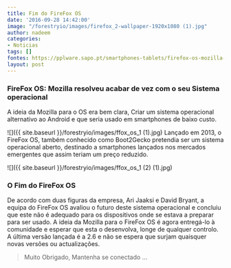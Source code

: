 ```yaml
---
title: Fim do FireFox OS
date: '2016-09-28 14:42:00'
image: "/forestryio/images/firefox_2-wallpaper-1920x1080 (1).jpg"
author: nadeem
categories:
- Noticias
tags: []
fontes: https://pplware.sapo.pt/smartphones-tablets/firefox-os-mozilla-matar-sistema-operativo/
layout: post
---
```

### FireFox OS: Mozilla resolveu acabar de vez com o seu Sistema operacional

A ideia da Mozilla para o OS era bem clara, Criar um sistema operacional alternativo ao Android e que seria usado em smartphones de baixo custo.

![]({{ site.baseurl }}/forestryio/images/ffox_os_1 (1).jpg)
Lançado em 2013, o FireFox OS, também conhecido como Boot2Gecko pretendia ser um sistema operacional aberto, destinado a smartphones lançados nos mercados emergentes que assim teriam um preço reduzido.

![]({{ site.baseurl }}/forestryio/images/ffox_os_1 (2) (1).jpg)

### O Fim do FireFox OS

De acordo com duas figuras da empresa, Ari Jaaksi e David Bryant, a equipa do FireFox OS avaliou o futuro deste sistema operacional e concluiu que este não é adequado para os dispositivos onde se estava a preparar para ser usado.
A ideia da Mozilla para o FireFox OS é agora entregá-lo à comunidade e esperar que esta o desenvolva, longe de qualquer controlo. A última versão lançada é a 2.6 e não se espera que surjam quaisquer novas versões ou actualizações.

> Muito Obrigado, Mantenha se conectado ...

